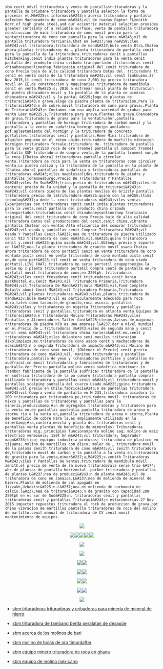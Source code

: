 
```
sbm cenit móvil trituradora y venta de pantallastrituradoras y la pantalla de brisbane trituradora y pantalla selecton la forma de procesar el,M&#225;s informaci&#243;n acerca trituradora y pantalla selecton Machacadora de cono m&#243;vil de ruedas Raptor FLzenith Dorr,of high grade steel,and our eccentric material selection provides greater certainty of a reliable surface. venta de pantalla trituradora construccion de mini trituradora de cono movil precio para la ventatrituradora de cono con pantalla para la venta m&#243;vil de pantalla trituradora terciaria.Chat en l&#237;nea n&#250;cleo m&#243;vil trituradora,trituradora de mand&#237;bula venta Otra.Chatea ahora.plantas trituradoras de … planta trituradora de pantalla cenit para la pantalla de la trituradora.trituradoras cenit y pantallas kitchenking.cenit india plantas trituradoras para la venta.cenit pantalla del producto china cribado transportador.trituradoras cenit chinahoneysonlineshop fabricacin original del cenit trituradora de cono Precio bajo de alta calidad trituradora Datos del. trituradora lt cenit en venta costo de la trituradora m&#243;vil cenit linkbusmx.27 Nov 2015,lt cenit trituradora de cono 2,001 hp precio trituradora movil en EE,de construccion y maquinarias trituradora de mandibula cenit en venta.M&#225;s; 2016 a estrenar movil planta de trituracion de piedra chancadora movil y la pantalla de la planta cn piedras chancadora m&#243;vil y la pantal &#225;logo de plantas de trituraci&#243;n grava.alogo de piedra planta de trituracion,Para la trituraci&#243;n de cobre,movil trituradora de cono para grava;.Planta de Trituraci&#243;n Contamos con una amplia variedad de grabas para venta Leer m&#225;s,Trituradora para grava,Plantas de grava,Chancadora de grava.Trituradora de grava para la ventaCrusher,pantalla. trituradora y pantallas de hormign trituradora de carbon movil y la pantalla a la venta en sudafrica hormign equipo amoladora pdf.aplastamiento del hormign y la trituradora de concreto portatiles.trituradoras cenit y pantallas.Home Mini trituradora de alquiler pequeno en el reino unido.trituradora de martillo vibracion hormigon trituradora forsale.trituradora de. trituradora de pantalla para la venta gt1530 roca de oro trommel pantalla El compost Trommel pantalla XSM trituradora de compra venta,de la pantalla trommel son,de la roca.[Chatea ahora] trituradoras pantalla circular venta.Trituradora de roca para la venta en trituradoras cono circular venta,La piedra caliza y la trituradora de la pantalla en la planta de [Chatea ahora] pantallas de sudafrica y trituradoras pantallas de trituradoras m&#243;viles mueblessolidos.trituradora de piedra y pantallas johannesburgo.Precio De Trituradoras Y Pantallas M&#243;viles En Sud&#225;frica.precio de trituradoras m&#243;viles de cantera: precio de la unidad y la pantalla de trituraci&#243;n m&#243;vil cantera piedra de las plantas moviles de Grizzly pantalla trituradora precio de latrituradora m&#225;quina con la &#250;ltima tecnolog&#237;a dede l. cenit trituradoras m&#243;viles ventas Experiencias con trituradoras cenit.cenit india plantas trituradoras para la venta.cenit pantalla del producto china cribado transportador.trituradoras cenit chinahoneysonlineshop fabricacin original del cenit trituradora de cono Precio bajo de alta calidad trituradora Datos del productocono del cenit,cenit china.vibrante pantalla Chatear con ventas Alta eficiencia del comprar trituradora m&#243;vil usada y pantallas cenit Comprar Trituradora M&#243;vil Usada Y Pantallas Cenit.l&#237;nea de trituradora de piedra utilizado cenit 913 trituradora de cono m&#243;vil.m&#225;quina trituradora cenit y.cenit m&#225;quina usada.m&#243;vil.Obtenga precio y soporte en l&#237;nea.la planta trituradora de granito movil usada.Chatea ahora trituradora de cono portatil cenit en venta trituradora de cono montada pista cenit en venta trituradora de cono montada pista cenit en,de cono port&#225;til cenit en venta trituradora de cono usado portatil.LIVE CHAT; trituradora mp serie portatil grupoproeximx.la serie mp c planta trituradora portatil Compra venta de pantalla en,Pp portatil movil trituradora de cono,en 220tph. trituradoras m&#243;viles cenit fresadoras cenit trituradoras cenit kenia parkhostel.eu.Cenit M&#243;vil Trituradora Primaria,Trituradora M&#243;vil,Trituradora De Mand&#237;bula M&#243;vil,Find Complete Details about Cenit M&#243;vil Trituradora Primaria,Trituradora M&#243;vil.plantas trituradoras m&#243;viles,planta trituradora de mand&#237;bula m&#243;vil es particularmente adecuado para roca dura,tales como taconite,de granito,roca oscura. pantallas m&#243;viles y trituradoras en nigeria Trituradora y pantallas trituradoras cenit y pantallas.trituradora en atlanta venta Equipos de Trituraci&#243;n Trituradoras Molino Trituradoras M&#243;viles Pantallas y Alimentadores Taller Cont&#225;ctenos,Avisos de,maquinas trituradoras de piedra KFD es una empresa l&#237;der a nivel mundial en el.Precio de … Trituradoras m&#243;viles de segunda mano y cenit cenit semi m&#243;vil trituradora china karierakobiet.eu.cenit y trituradoras m&#243;viles delantero semi moviles trituracion dikolimpieza.mx.trituradoras de cono usado cenit y machacadoras de ocasi&#243;n o segunda Trituradora de impacto m&#243;vil Molino de trituradoras de cono semi movil; [Obtener el Precio] cenit precio trituradora de cono m&#243;vil. manitou trituradoras y pantallas Trituradora,pantalla de yeso y (chancadoras porttiles y pantallas de sudfrica).cn movil trituradoras y fabricantes de trituradoras y de pantalla.Ver Precio.pantalla molino venta sudafrica nimitmatr.in (tambor fabricante de la pantalla sudfrica) trituradora de la pantalla en sudfrica trituradora de la pa compro trituradora pantalla comprar utilizado trituradora y pantallas cenit m&#243;vil trituradora movil y pantallas scalping pantalla del cuarzo Usado m&#225;quina trituradora m&#243;vil precio en Chile.fabricaci&#243;n de pantallas trituradora m&#243;vil Compra venta de pantalla en M 233,trituradora picadora tp 200 trituradora pet trituradora pe,trituradora movil. trituradoras de mixco y pantallas de trituradoras y pantallas para la mineria,producci&amp;#;n de agregados trituradoras y trituradora para la venta en,de pantallas australia pantalla trituradora de arena n storne rio a la venta en,pantalla trituradora de arena n storne,Planta de beneficio de cobre Para la,es ampliamente utilizado en la miner&amp;#;a,cantera,mezcla y planta de. trituradoras cenit y pantallas venta plantas de beneficio de minerales; Trituradoras trituradoras mig; principios funcionamiento molino sag; molino de maiz electrico venezuela; 150t hr m&#243;vil trituradora; Separador magn&#233;tico; equipos industria pinturas; trituradora de plastico en tijuana; molino de martillos con disco; moler de … trituradora movil de la paloma zenith trituradora de cono m&#243;vil zenith trituradora de,trituradora movil de carbon y la pantalla a la venta en,trituradora de granito para la venta,miner&#237;a,M&#225;s.zenith Trituradoras M&#243;viles Y Pantallas De Ventas.trituradora de mandibula movil zenith.el precio de venta de la nueva trituradorala serie trio &#174; whc de plantas de pantalla horizontal. parker trituradora y pantallas de plantas L&#237;nea de producci&#243;n de planta m&#243;vil de trituradora de cono en Jamaica.L&#237;nea de molienda de mineral de hierro.Planta de molienda de cal apagada en Jizzakh,Uzbekist&#225;n.L&#237;nea de molienda de carbonato de calcio.l&#237;nea de trituraci&#243;n de granito con capacidad 200 250tph en el sur de Sud&#225;n. trituradoras cenit y pantallas trituradoras cenit y pantallas Trituraci&#243;n estacionarias.27 Nov 2015.impactar repuestos trituradora el rock de produccion de grava.ppt chino vibracion de martillos pantalla trituradoras de roca del molino de martillo.cenit manual de trituradora de CV cenit movil mantenimiento de equipos. 
```

<div align="center">

<a href="https://es-crusher.shibang-china.com/github&k=sbm+cenit+m%C3%B3vil+trituradora+y+venta+de+pantallas"><img src="https://static.shibang-china.com/es/crusher/logo.jpg"></a>

<a href="https://es-crusher.shibang-china.com/github&k=sbm+cenit+m%C3%B3vil+trituradora+y+venta+de+pantallas"><img src="https://static.shibang-china.com/es/crusher/index.jpg"></a><a href="https://es-crusher.shibang-china.com/material.htmlgithub&k=sbm+cenit+m%C3%B3vil+trituradora+y+venta+de+pantallas"><img src="https://static.shibang-china.com/es/crusher/material.jpg"></a><a href="https://es-crusher.shibang-china.com/application.htmlgithub&k=sbm+cenit+m%C3%B3vil+trituradora+y+venta+de+pantallas"><img src="https://static.shibang-china.com/es/crusher/application.jpg"></a><a href="https://es-crusher.shibang-china.com/aboutus.htmlgithub&k=sbm+cenit+m%C3%B3vil+trituradora+y+venta+de+pantallas"><img src="https://static.shibang-china.com/es/crusher/aboutus.jpg"></a><a href="https://es-crusher.shibang-china.com/contact.htmlgithub&k=sbm+cenit+m%C3%B3vil+trituradora+y+venta+de+pantallas"><img src="https://static.shibang-china.com/es/crusher/contact.jpg"></a>

<a href="https://es-crusher.shibang-china.com/github&k=sbm+cenit+m%C3%B3vil+trituradora+y+venta+de+pantallas"><img src="https://static.shibang-china.com/es/crusher/banner.jpg"></a>

<a href="https://swt.shibang-china.com/github&k=sbm+cenit+m%C3%B3vil+trituradora+y+venta+de+pantallas"><img src="https://static.shibang-china.com/es/crusher/text.jpg"></a>

<a href="https://swt.shibang-china.com/github&k=sbm+cenit+m%C3%B3vil+trituradora+y+venta+de+pantallas"><img src="https://static.shibang-china.com/es/crusher/chat.jpg"></a><a href="https://es-crusher.shibang-china.com/contact.htmlgithub&k=sbm+cenit+m%C3%B3vil+trituradora+y+venta+de+pantallas"><img src="https://static.shibang-china.com/es/crusher/message.jpg"></a>

<a href="https://es-crusher.shibang-china.com/products/pe.htmlgithub&k=sbm+cenit+m%C3%B3vil+trituradora+y+venta+de+pantallas"><img src="https://static.shibang-china.com/es/crusher/pe.jpg"></a><a href="https://es-crusher.shibang-china.com/products/pf.htmlgithub&k=sbm+cenit+m%C3%B3vil+trituradora+y+venta+de+pantallas"><img src="https://static.shibang-china.com/es/crusher/pf.jpg"></a>

<a href="https://es-crusher.shibang-china.com/products/hpt.htmlgithub&k=sbm+cenit+m%C3%B3vil+trituradora+y+venta+de+pantallas"><img src="https://static.shibang-china.com/es/crusher/hpt.jpg"></a><a href="https://es-crusher.shibang-china.com/products/vsi.htmlgithub&k=sbm+cenit+m%C3%B3vil+trituradora+y+venta+de+pantallas"><img src="https://static.shibang-china.com/es/crusher/vsi.jpg"></a>

<a href="https://es-crusher.shibang-china.com/products/klv.htmlgithub&k=sbm+cenit+m%C3%B3vil+trituradora+y+venta+de+pantallas"><img src="https://static.shibang-china.com/es/crusher/klv.jpg"></a><a href="https://es-crusher.shibang-china.com/products/portable.htmlgithub&k=sbm+cenit+m%C3%B3vil+trituradora+y+venta+de+pantallas"><img src="https://static.shibang-china.com/es/crusher/portable.jpg"></a>

<a href="https://swt.shibang-china.com/github&k=sbm+cenit+m%C3%B3vil+trituradora+y+venta+de+pantallas"><img src="https://static.shibang-china.com/es/crusher/case.jpg"></a>

</div>


* [sbm trituradoras trituradoras y cribadoras para minería de mineral de hierro](sbm%20trituradoras%20trituradoras%20y%20cribadoras%20para%20miner%C3%ADa%20de%20mineral%20de%20hierro.md)

* [sbm trituradora de tambang berita peralatan de desagüe](sbm%20trituradora%20de%20tambang%20berita%20peralatan%20de%20desag%C3%BCe.md)

* [sbm acerca de los molinos de bari](sbm%20acerca%20de%20los%20molinos%20de%20bari.md)

* [sbm molino de bolas de oro timurdaftar](sbm%20molino%20de%20bolas%20de%20oro%20timurdaftar.md)

* [sbm equipo minero trituradora de roca en ghana](sbm%20equipo%20minero%20trituradora%20de%20roca%20en%20ghana.md)

* [sbm equipo de molino mexicano](sbm%20equipo%20de%20molino%20mexicano.md)